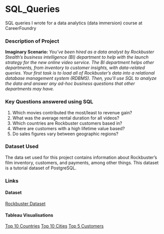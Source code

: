 # SQL_Queries
SQL queries I wrote for a data analytics (data immersion) course at CareerFoundry
### Description of Project
**Imaginary Scenario:** _You’ve been hired as a data analyst by Rockbuster Stealth’s business intelligence (BI)
department to help with the launch strategy for the new online video service. The BI
department helps other departments, from inventory to customer insights, with data-related
queries. Your first task is to load all of Rockbuster’s data into a relational database
management system (RDBMS). Then, you’ll use SQL to analyze the data and answer any
ad-hoc business questions that other departments may have._
### Key Questions answered using SQL
1. Which movies contributed the most/least to revenue gain?
2. What was the average rental duration for all videos?
3. Which countries are Rockbuster customers based in?
4. Where are customers with a high lifetime value based?
5. Do sales figures vary between geographic regions?
### Dataset Used
The data set used for this project contains information about Rockbuster’s 
film inventory, customers, and payments, among other things. This dataset is a tutorial dataset of PostgreSQL.
### Links
#### Dataset
[Rockbuster Dataset](https://postgresqltutorial/wp-content/uploads/2019/05/dvdrental.zip)
#### Tableau Visualisations
[Top 10 Countries](http://public.tableau.com/views/Task_3_10_16402783240440/Top10Countries1?:language=en-US&:display_count=n&:origin=viz_share_link)
[Top 10 Cities](http://public.tableau.com/views/Task_3_10_16402783240440/Top10cities1?:language=en-US&publish=yes&:display_count=n&:origin=viz_share_link)
[Top 5 Customers](http://public.tableau.com/views/Task_3_10_16402783240440/Top5Customers1?:language=en-US&publish=yes&:display_count=n&:origin=viz_share_link)
